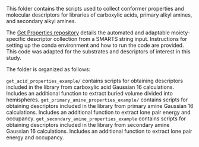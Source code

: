 This folder contains the scripts used to collect conformer properties and molecular descriptors for libraries of carboxylic acids, primary alkyl amines, and secondary alkyl amines.

The [Get Properties repository](https://github.com/SigmanGroup/Get_Properties/tree/main) details the automated and adaptable moiety-specific descriptor collection from a SMARTS string input. Instructions for setting up the conda environment and how to run the code are provided. This code was adapted for the substrates and descriptors of interest in this study.

The folder is organized as follows:

`get_acid_properties_example/` contains scripts for obtaining descriptors included in the library from carboxylic acid Gaussian 16 calculations. Includes an additional function to extract buried volume divided into hemispheres.
`get_primary_amine_properties_example/` contains scripts for obtaining descriptors included in the library from primary amine Gaussian 16 calculations. Includes an additional function to extract lone pair energy and occupancy.
`get_secondary_amine_properties_example` contains scripts for obtaining descriptors included in the library from secondary amine Gaussian 16 calculations. Includes an additional function to extract lone pair energy and occupancy.